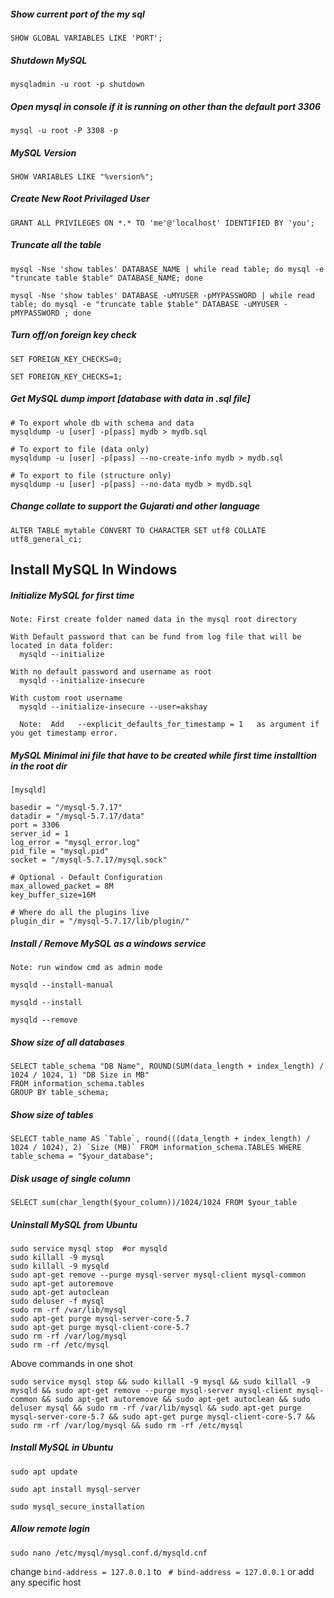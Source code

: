 ##### Show current port of the my sql

```
SHOW GLOBAL VARIABLES LIKE 'PORT';
```


##### Shutdown MySQL 

```
mysqladmin -u root -p shutdown
```


##### Open mysql in console if it is running on other than the default port 3306

```
mysql -u root -P 3308 -p
```


##### MySQL Version

```
SHOW VARIABLES LIKE "%version%";
```

##### Create New Root Privilaged User

```
GRANT ALL PRIVILEGES ON *.* TO 'me'@'localhost' IDENTIFIED BY 'you';
```

##### Truncate all the table 

```
mysql -Nse 'show tables' DATABASE_NAME | while read table; do mysql -e "truncate table $table" DATABASE_NAME; done
```
```
mysql -Nse 'show tables' DATABASE -uMYUSER -pMYPASSWORD | while read table; do mysql -e "truncate table $table" DATABASE -uMYUSER -pMYPASSWORD ; done
```

##### Turn off/on foreign key check

```
SET FOREIGN_KEY_CHECKS=0;
```
```
SET FOREIGN_KEY_CHECKS=1;
```


##### Get MySQL dump import [database with data in .sql file]

```
# To export whole db with schema and data
mysqldump -u [user] -p[pass] mydb > mydb.sql

# To export to file (data only)
mysqldump -u [user] -p[pass] --no-create-info mydb > mydb.sql

# To export to file (structure only)
mysqldump -u [user] -p[pass] --no-data mydb > mydb.sql
```


##### Change collate to support the Gujarati and other language

```
ALTER TABLE mytable CONVERT TO CHARACTER SET utf8 COLLATE utf8_general_ci;
```


## Install MySQL In Windows

  ##### Initialize MySQL for first time

  ```
  Note: First create folder named data in the mysql root directory

  With Default password that can be fund from log file that will be located in data folder:
    mysqld --initialize

  With no default password and username as root
    mysqld --initialize-insecure

  With custom root username
    mysqld --initialize-insecure --user=akshay

    Note:  Add   --explicit_defaults_for_timestamp = 1   as argument if you get timestamp error.
  ```


  ##### MySQL Minimal ini file that have to be created while first time installtion in the root dir

  ```
  [mysqld]

  basedir = "/mysql-5.7.17"
  datadir = "/mysql-5.7.17/data"
  port = 3306
  server_id = 1
  log_error = "mysql_error.log"
  pid_file = "mysql.pid"
  socket = "/mysql-5.7.17/mysql.sock"

  # Optional - Default Configuration
  max_allowed_packet = 8M
  key_buffer_size=16M

  # Where do all the plugins live
  plugin_dir = "/mysql-5.7.17/lib/plugin/"
  ```


  ##### Install / Remove MySQL as a windows service

  ```
  Note: run window cmd as admin mode

  mysqld --install-manual

  mysqld --install

  mysqld --remove
  ```


##### Show size of all databases

```
SELECT table_schema "DB Name", ROUND(SUM(data_length + index_length) / 1024 / 1024, 1) "DB Size in MB" 
FROM information_schema.tables 
GROUP BY table_schema; 
```


##### Show size of tables

```
SELECT table_name AS `Table`, round(((data_length + index_length) / 1024 / 1024), 2) `Size (MB)` FROM information_schema.TABLES WHERE table_schema = "$your_database";
```


##### Disk usage of single column

```
SELECT sum(char_length($your_column))/1024/1024 FROM $your_table
```


##### Uninstall MySQL from Ubuntu

```
sudo service mysql stop  #or mysqld
sudo killall -9 mysql
sudo killall -9 mysqld
sudo apt-get remove --purge mysql-server mysql-client mysql-common
sudo apt-get autoremove
sudo apt-get autoclean
sudo deluser -f mysql
sudo rm -rf /var/lib/mysql
sudo apt-get purge mysql-server-core-5.7
sudo apt-get purge mysql-client-core-5.7
sudo rm -rf /var/log/mysql
sudo rm -rf /etc/mysql
```

Above commands in one shot

```
sudo service mysql stop && sudo killall -9 mysql && sudo killall -9 mysqld && sudo apt-get remove --purge mysql-server mysql-client mysql-common && sudo apt-get autoremove && sudo apt-get autoclean && sudo deluser mysql && sudo rm -rf /var/lib/mysql && sudo apt-get purge mysql-server-core-5.7 && sudo apt-get purge mysql-client-core-5.7 && sudo rm -rf /var/log/mysql && sudo rm -rf /etc/mysql
```

##### Install MySQL in Ubuntu

```
sudo apt update

sudo apt install mysql-server

sudo mysql_secure_installation
```

##### Allow remote login

```
sudo nano /etc/mysql/mysql.conf.d/mysqld.cnf

```

change ``` bind-address = 127.0.0.1 ``` to ``` # bind-address = 127.0.0.1``` or add any specific host
